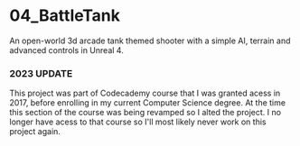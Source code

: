 # 04_BattleTank
An open-world 3d arcade tank themed shooter with a simple AI, terrain and advanced controls in Unreal 4.

### 2023 UPDATE
This project was part of Codecademy course that I was granted acess in 2017, before enrolling in my current Computer Science degree. At the time this section of the course was being revamped so I alted the project. I no longer have acess to that course so I'll most likely never work on this project again.
